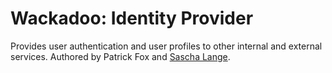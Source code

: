 # Wackadoo: Identity Provider

Provides user authentication and user profiles to other internal and external
services. Authored by Patrick Fox and 
[Sascha Lange](http://www.sascha-lange.name).